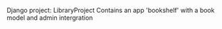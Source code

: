 Django project: LibraryProject
Contains an app 'bookshelf' with a book model and admin intergration
